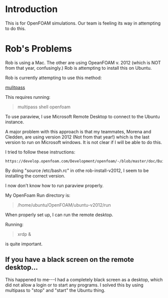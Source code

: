 # Introduction

This is for OpenFOAM simulations. Our team is feeling its way in attempting
to do this.

# Rob's Problems

Rob is using a Mac. The other are using OpeanFOAM v. 2012 (which is NOT from that year, confusingly.) Rob is attempting to install this on Ubuntu.

Rob is currently attempting to use this method:

   [mulitpass](https://openfoam.org/download/macos/#:~:text=The%20packaged%20distributions%20of%20OpenFOAM,the%20OpenFOAM%20Issue%20Tracking%20system.)

This requires running:

> multipass shell openfoam

To use paraview, I use Microsoft Remote Desktop to connect to the Ubuntu instance.

A major problem with this approach is that my teammates, Morena and Cledden,
are using version 2012 (Not from that year!) which is the last version to run
on Microsoft windows. It is not clear if I will be able to do this.


I tried to follow these instructions:

    https://develop.openfoam.com/Development/openfoam/-/blob/master/doc/Build.md


By doing "source /etc/bash.rc" in othe rob-install-v2012, I seem to be installing the correct version.

I now don't know how to run paraview properly.

My OpenFoam Run directory is:

>    /home/ubuntu/OpenFOAM/ubuntu-v2012/run

When properly set up, I can run the remote desktop.

Running:

> xrdp &

is quite important.

## If you have a black screen on the remote desktop...

This happened to me---I had a completely black screen as a desktop, which did not allow a login or to start any programs. I solved this by using multipass to "stop" and "start" the Ubuntu thing.